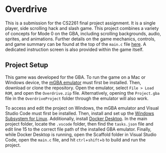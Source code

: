 # Overdrive

This is a submission for the CS2261 final project assignment. It is a single player, side scrolling hack and slash game. This project combines a variety of concepts for Mode 0 on the GBA, including scrolling backgrounds, audio, sprites, and animations. Further details on the game mechanics, controls, and game summary can be found at the top of the `main.c` file [here](./OverdriveProject/main.c). A dedicated instruction screen is also provided within the game itself.

## Project Setup
This game was developed for the GBA. To run the game on a Mac or Windows device, the [mGBA emulator](https://mgba.io/) must first be installed. Then, download or clone the repository. Open the emulator, select `File > Load ROM`, and open the `Overdrive.zip` file. Alternatively, opening the `Project.gba` file in the `OverdriveProject` folder through the emulator will also work.

To access and edit the project on Windows, the mGBA emulator and Visual Studio Code must first be installed. Then, install and set up the [Windows Subsystem for Linux](https://learn.microsoft.com/en-us/windows/wsl/install). Additionally, install [Docker Desktop](https://www.docker.com/products/docker-desktop/). In the main project folder, locate the `.vscode` folder, then find the `tasks.json` file and edit line 15 to the correct file path of the installed GBA emulator. Finally, while Docker Desktop is running, open the Scaffold folder in Visual Studio Code, open the `main.c` file, and hit `ctrl`+`shift`+`b` to build and run the project.
